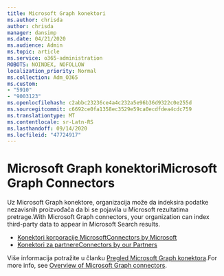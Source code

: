 ```yaml
---
title: Microsoft Graph konektori
ms.author: chrisda
author: chrisda
manager: dansimp
ms.date: 04/21/2020
ms.audience: Admin
ms.topic: article
ms.service: o365-administration
ROBOTS: NOINDEX, NOFOLLOW
localization_priority: Normal
ms.collection: Adm_O365
ms.custom:
- "5910"
- "9003123"
ms.openlocfilehash: c2abbc23236ce4a4c232a5e96b36d9322c0e255d
ms.sourcegitcommit: c6692ce0fa1358ec3529e59ca0ecdfdea4cdc759
ms.translationtype: MT
ms.contentlocale: sr-Latn-RS
ms.lasthandoff: 09/14/2020
ms.locfileid: "47724917"
---
```

# <a name="microsoft-graph-connectors"></a><span data-ttu-id="e92d3-102">Microsoft Graph konektori</span><span class="sxs-lookup"><span data-stu-id="e92d3-102">Microsoft Graph Connectors</span></span>

<span data-ttu-id="e92d3-103">Uz Microsoft Graph konektore, organizacija može da indeksira podatke nezavisnih proizvođača da bi se pojavila u Microsoft rezultatima pretrage.</span><span class="sxs-lookup"><span data-stu-id="e92d3-103">With Microsoft Graph connectors, your organization can index third-party data to appear in Microsoft Search results.</span></span>

- [<span data-ttu-id="e92d3-104">Konektori korporacije Microsoft</span><span class="sxs-lookup"><span data-stu-id="e92d3-104">Connectors by Microsoft</span></span>](https://docs.microsoft.com/microsoftsearch/connectors-gallery#Microsoft)
- [<span data-ttu-id="e92d3-105">Konektori za partnere</span><span class="sxs-lookup"><span data-stu-id="e92d3-105">Connectors by our Partners</span></span>](https://docs.microsoft.com/microsoftsearch/connectors-gallery#Partners)

<span data-ttu-id="e92d3-106">Više informacija potražite u članku  [Pregled Microsoft Graph konektora](https://docs.microsoft.com/microsoftsearch/connectors-overview).</span><span class="sxs-lookup"><span data-stu-id="e92d3-106">For more info, see  [Overview of Microsoft Graph connectors](https://docs.microsoft.com/microsoftsearch/connectors-overview).</span></span>

